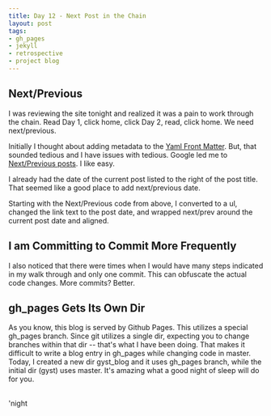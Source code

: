 ```yaml
---
title: Day 12 - Next Post in the Chain
layout: post
tags:
- gh_pages
- jekyll
- retrospective
- project blog
---
```


Next/Previous
-------------

I was reviewing the site tonight and realized it was a pain to work
through the chain.  Read Day 1, click home, click Day 2, read, click
home.  We need next/previous.

Initially I thought about adding metadata to the [Yaml Front Matter](http://wiki.github.com/mojombo/jekyll/yaml-front-matter).  But, that sounded tedious and I have issues with tedious.  Google led me to [Next/Previous posts](http://groups.google.com/group/jekyll-rb/browse_thread/thread/5bc80ff78c15d235).  I like easy.

I already had the date of the current post listed to the right of the
post title.  That seemed like a good place to add next/previous date.

Starting with the Next/Previous code from above, I converted to a ul,
changed the link text to the post date, and wrapped next/prev around
the current post date and aligned.


I am Committing to Commit More Frequently
------------------------------------------

I also noticed that there were times when I would have many steps
indicated in my walk through and only one commit.  This can obfuscate the
actual code changes.  More commits?  Better.

gh_pages Gets Its Own Dir
--------------------------

As you know, this blog is served by Github Pages.  This utilizes a special gh_pages branch.  Since git utilizes a single dir, expecting you to change branches within that dir -- that's what I have been doing.  That makes it difficult to write a blog entry in gh_pages while changing code in master.  Today, I created a new dir gyst_blog and it uses gh_pages branch, while the initial dir (gyst) uses master.  It's amazing what a good night of sleep will do for you.

<br/>
'night
